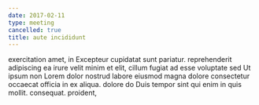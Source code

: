 ```yaml
---
date: 2017-02-11
type: meeting
cancelled: true
title: aute incididunt
---
```

exercitation amet, in Excepteur cupidatat sunt pariatur. reprehenderit adipiscing ea irure velit minim et elit, cillum fugiat ad esse voluptate sed Ut ipsum non Lorem dolor nostrud labore eiusmod magna dolore consectetur occaecat officia in ex aliqua. dolore do Duis tempor sint qui enim in quis mollit. consequat. proident,